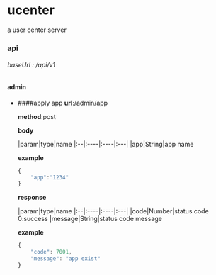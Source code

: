 # ucenter
a user center server

### api
###### baseUrl : /api/v1
#### admin
* ####apply app
	**url**:/admin/app

	**method**:post

	**body**

	|param|type|name
	|:--|:----|:----|:---|
	|app|String|app name

	**example**

	```js
	{
		"app":"1234"
	}

	```

	**response**
	
	|param|type|name
	|:--|:----|:----|:---|
	|code|Number|status code 0:success 
	|message|String|status code message
	
	**example**
	
	
	```js
	{
  		"code": 7001,
  		"message": "app exist"
	}

	```